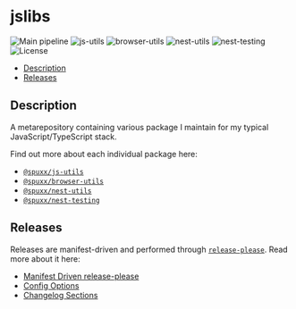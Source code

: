 # jslibs

![Main pipeline](https://github.com/spuxx1701/jslibs/actions/workflows/main.yml/badge.svg)
![js-utils](https://github.com/spuxx1701/jslibs/actions/workflows/release_js_utils.yml/badge.svg)
![browser-utils](https://github.com/spuxx1701/jslibs/actions/workflows/release_browser_utils.yml/badge.svg)
![nest-utils](https://github.com/spuxx1701/jslibs/actions/workflows/release_nest_utils.yml/badge.svg)
![nest-testing](https://github.com/spuxx1701/jslibs/actions/workflows/release_nest_testing.yml/badge.svg)
![License](https://img.shields.io/github/license/spuxx1701/jslibs)

<!-- vscode-markdown-toc -->

- [Description](#Description)
- [Releases](#Releases)

<!-- vscode-markdown-toc-config
	numbering=false
	autoSave=true
	/vscode-markdown-toc-config -->
<!-- /vscode-markdown-toc -->

## <a name='Description'></a>Description

A metarepository containing various package I maintain for my typical JavaScript/TypeScript stack.

Find out more about each individual package here:

- [`@spuxx/js-utils`](/packages/js-utils/README.md)
- [`@spuxx/browser-utils`](/packages/browser-utils/README.md)
- [`@spuxx/nest-utils`](/packages/nest-utils/README.md)
- [`@spuxx/nest-testing`](/packages/nest-testing/README.md)

## <a name='Releases'></a>Releases

Releases are manifest-driven and performed through [`release-please`](https://duckduckgo.com/?q=release-manifest.json&t=ffab&ia=web). Read more about it here:

- [Manifest Driven release-please](https://github.com/googleapis/release-please/blob/main/docs/manifest-releaser.md)
- [Config Options](https://github.com/googleapis/release-please/blob/ace2bd5dc778f83c33ad5dee6807db5d0afdba36/docs/manifest-releaser.md#configfile)
- [Changelog Sections](https://github.com/conventional-changelog/conventional-changelog/blob/8076d4666c2a3ea728b95bf1e4e78d4c7189b1dc/packages/conventional-changelog-conventionalcommits/writer-opts.js#L171)
